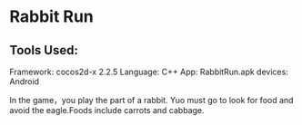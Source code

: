 Rabbit Run
=========

Tools Used:
----------
Framework:  cocos2d-x 2.2.5
Language:   C++
App:        RabbitRun.apk
devices:    Android

In the game，you play the part of a rabbit. Yuo must go to look for food and avoid the eagle.Foods include carrots and cabbage.